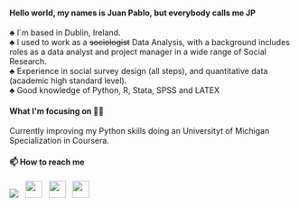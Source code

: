 
#### Hello world, my names is Juan Pablo, but everybody calls me JP

 ♣ I´m based in Dublin, Ireland. <br/>
 ♣ I used to work as a ~~sociologist~~ Data Analysis, with a background includes roles as a data analyst and project manager in a wide range of Social Research.  <br/>
 ♣ Experience in social survey design (all steps), and quantitative data (academic high standard level).  <br/>
 ♣ Good knowledge of Python, R, Stata, SPSS and LATEX  <br/>

#### What I'm focusing on 👨‍💻

Currently improving my Python skills doing an Universityt of Michigan Specialization in Coursera.  <br/>

#### 📫 How to reach me 
<p align='left'>
<a target="_blank" href="mailto:jppalmab@gmail.com"><img src="https://img.shields.io/badge/-Gmail-D14836?style=for-the-badge&logo=Gmail&logoColor=white"></img></a>&nbsp;&nbsp;
<a href="https://www.linkedin.com/in/juan-pablo-palma-b-9b9574b7//"><img height="30" src="https://github.com/stephenajulu/WaylonWalker/blob/main/icon/linkedin.png?raw=true"></a>&nbsp;&nbsp;
<a href="https://twitter.com/jppalmab"><img height="30" src="https://github.com/stephenajulu/WaylonWalker/blob/main/icon/twitter.png?raw=true"></a>&nbsp;&nbsp;
<a href="https://www.instagram.com/jppalmab/"><img height="30" src="https://github.com/stephenajulu/WaylonWalker/blob/main/icon/instagram.jpg?raw=true"></a>
</p>


